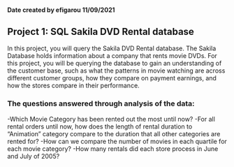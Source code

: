 #### Date created by efigarou 11/09/2021


## Project 1: SQL Sakila DVD Rental database
In this project, you will query the Sakila DVD Rental database. The Sakila Database holds information about a company that rents movie DVDs. For this project, you will be querying the database to gain an understanding of the customer base, such as what the patterns in movie watching are across different customer groups, how they compare on payment earnings, and how the stores compare in their performance.

### The questions answered through analysis of the data:
-Which Movie Category has been rented out the most until now?
-For all rental orders until now, how does the length of rental duration to “Animation” category compare to the duration that all other categories are rented for?
-How can we compare the number of movies in each quartile for each movie category?
-How many rentals did each store process in June and July of 2005?
